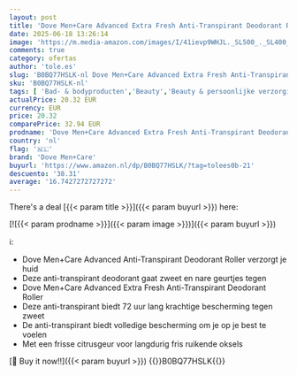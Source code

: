 ```yaml
---
layout: post
title: 'Dove Men+Care Advanced Extra Fresh Anti-Transpirant Deodorant Roller  biedt tot 72 uur bescherming tegen zweet - 6 x 50 ml - Voordeelverpakking'
date: 2025-06-18 13:26:14
image: 'https://m.media-amazon.com/images/I/41ievp9WHJL._SL500_._SL400_.jpg'
comments: true
category: ofertas
author: 'tole.es'
slug: 'B0BQ77HSLK-nl Dove Men+Care Advanced Extra Fresh Anti-Transpirant...'
sku: 'B0BQ77HSLK-nl'
tags: [ 'Bad- & bodyproducten','Beauty','Beauty & persoonlijke verzorging','Deodorant','Deodorants & anti-transpiranten','dove men+care','🇳🇱', ]
actualPrice: 20.32 EUR
currency: EUR
price: 20.32
comparePrice: 32.94 EUR
prodname: 'Dove Men+Care Advanced Extra Fresh Anti-Transpirant Deodorant Roller  biedt tot 72 uur bescherming tegen zweet - 6 x 50 ml - Voordeelverpakking'
country: 'nl'
flag: '🇳🇱'
brand: 'Dove Men+Care'
buyurl: 'https://www.amazon.nl/dp/B0BQ77HSLK/?tag=tolees0b-21'
descuento: '38.31'
average: '16.7427272727272'
---
```


There's a deal [{{< param title >}}]({{< param buyurl >}})  here:

[![{{< param prodname >}}]({{< param image >}})]({{< param buyurl >}})

ℹ️:

- Dove Men+Care Advanced Anti-Transpirant Deodorant Roller verzorgt je huid
- Deze anti-transpirant deodorant gaat zweet en nare geurtjes tegen
- Dove Men+Care Advanced Extra Fresh Anti-Transpirant Deodorant Roller
- Deze anti-transpirant biedt 72 uur lang krachtige bescherming tegen zweet
- De anti-transpirant biedt volledige bescherming om je op je best te voelen
- Met een frisse citrusgeur voor langdurig fris ruikende oksels

[🛒 Buy it now!!]({{< param buyurl >}})
{{<world>}}B0BQ77HSLK{{</world>}}
